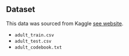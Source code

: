## Dataset

This data was sourced from Kaggle [see website](https://www.kaggle.com/datasets/uciml/adult-census-income/data).

- `adult_train.csv`
- `adult_test.csv`
- `adult_codebook.txt`

